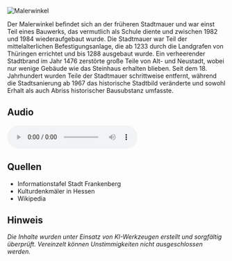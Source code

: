 ![Malerwinkel](./images/frankenberg/p40.jpg)

Der Malerwinkel befindet sich an der früheren Stadtmauer und war einst Teil eines Bauwerks, das vermutlich als Schule diente und zwischen 1982 und 1984 wiederaufgebaut wurde. Die Stadtmauer war Teil der mittelalterlichen Befestigungsanlage, die ab 1233 durch die Landgrafen von Thüringen errichtet und bis 1288 ausgebaut wurde. Ein verheerender Stadtbrand im Jahr 1476 zerstörte große Teile von Alt- und Neustadt, wobei nur wenige Gebäude wie das Steinhaus erhalten blieben. Seit dem 18. Jahrhundert wurden Teile der Stadtmauer schrittweise entfernt, während die Stadtsanierung ab 1967 das historische Stadtbild veränderte und sowohl Erhalt als auch Abriss historischer Bausubstanz umfasste.

## Audio

<audio controls class="full-width-audio">
  <source src="locales/frankenberg/de/p40.mp3" type="audio/mpeg">
  Dein Browser unterstützt kein Audioelement.
</audio>

## Quellen

- Informationstafel Stadt Frankenberg
- Kulturdenkmäler in Hessen
- Wikipedia

## Hinweis

_Die Inhalte wurden unter Einsatz von KI-Werkzeugen erstellt und sorgfältig überprüft. Vereinzelt können Unstimmigkeiten nicht ausgeschlossen werden._